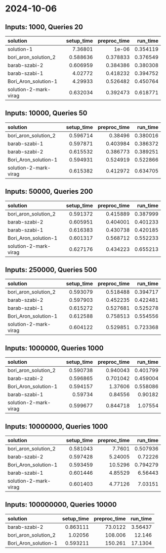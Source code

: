 # 2024-10-06

## Inputs: 1000, Queries 20

| solution              |   setup_time |   preproc_time |   run_time |
|:----------------------|-------------:|---------------:|-----------:|
| solution-1            |     7.36801  |       1e-06    |   0.354119 |
| bori_aron_solution_2  |     0.588636 |       0.378833 |   0.376549 |
| barab-szabi-2         |     0.606959 |       0.384386 |   0.380308 |
| barab-szabi-1         |     4.02772  |       0.418232 |   0.394752 |
| Bori_Aron_solution-1  |     4.29933  |       0.526482 |   0.450764 |
| solution-2-mark-virag |     0.632034 |       0.392473 |   0.618771 |

## Inputs: 10000, Queries 50

| solution              |   setup_time |   preproc_time |   run_time |
|:----------------------|-------------:|---------------:|-----------:|
| bori_aron_solution_2  |     0.596714 |       0.38496  |   0.380016 |
| barab-szabi-1         |     0.597871 |       0.403984 |   0.386372 |
| barab-szabi-2         |     0.615532 |       0.386773 |   0.389251 |
| Bori_Aron_solution-1  |     0.594931 |       0.524919 |   0.522866 |
| solution-2-mark-virag |     0.615382 |       0.412972 |   0.634705 |

## Inputs: 50000, Queries 200

| solution              |   setup_time |   preproc_time |   run_time |
|:----------------------|-------------:|---------------:|-----------:|
| bori_aron_solution_2  |     0.591372 |       0.415889 |   0.387999 |
| barab-szabi-2         |     0.605951 |       0.404001 |   0.401233 |
| barab-szabi-1         |     0.616383 |       0.430738 |   0.420185 |
| Bori_Aron_solution-1  |     0.601317 |       0.568712 |   0.552233 |
| solution-2-mark-virag |     0.627176 |       0.434223 |   0.655213 |

## Inputs: 250000, Queries 500

| solution              |   setup_time |   preproc_time |   run_time |
|:----------------------|-------------:|---------------:|-----------:|
| bori_aron_solution_2  |     0.593079 |       0.518488 |   0.394717 |
| barab-szabi-2         |     0.597903 |       0.452235 |   0.422481 |
| barab-szabi-1         |     0.615272 |       0.527681 |   0.525278 |
| Bori_Aron_solution-1  |     0.612588 |       0.758513 |   0.554556 |
| solution-2-mark-virag |     0.604122 |       0.529851 |   0.723368 |

## Inputs: 1000000, Queries 1000

| solution              |   setup_time |   preproc_time |   run_time |
|:----------------------|-------------:|---------------:|-----------:|
| bori_aron_solution_2  |     0.590738 |       0.940043 |   0.401799 |
| barab-szabi-2         |     0.596865 |       0.701042 |   0.459004 |
| Bori_Aron_solution-1  |     0.594157 |       1.37606  |   0.558086 |
| barab-szabi-1         |     0.59734  |       0.84556  |   0.90182  |
| solution-2-mark-virag |     0.599677 |       0.844718 |   1.07554  |

## Inputs: 10000000, Queries 1000

| solution              |   setup_time |   preproc_time |   run_time |
|:----------------------|-------------:|---------------:|-----------:|
| bori_aron_solution_2  |     0.581043 |        7.7601  |   0.507936 |
| barab-szabi-2         |     0.597428 |        5.24005 |   0.72226  |
| Bori_Aron_solution-1  |     0.593459 |       10.5296  |   0.794279 |
| barab-szabi-1         |     0.601446 |        4.85529 |   6.56443  |
| solution-2-mark-virag |     0.601403 |        4.77126 |   7.03151  |

## Inputs: 100000000, Queries 10000

| solution             |   setup_time |   preproc_time |   run_time |
|:---------------------|-------------:|---------------:|-----------:|
| barab-szabi-2        |     0.863111 |        73.0122 |    3.56437 |
| bori_aron_solution_2 |     1.02056  |       108.006  |   12.146   |
| Bori_Aron_solution-1 |     0.593211 |       150.261  |   17.1304  |